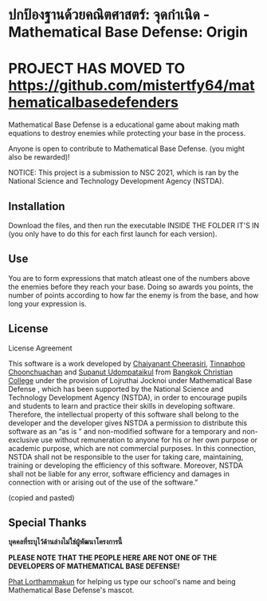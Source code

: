 # ปกป้องฐานด้วยคณิตศาสตร์: จุดกำเนิด - Mathematical Base Defense: Origin

# PROJECT HAS MOVED TO https://github.com/mistertfy64/mathematicalbasedefenders


Mathematical Base Defense is a educational game about making math equations to destroy enemies while protecting your base in the process.

Anyone is open to contribute to Mathematical Base Defense. (you might also be rewarded)!

NOTICE: This project is a submission to NSC 2021, which is ran by the National Science and Technology Development Agency (NSTDA).

## Installation

Download the files, and then run the executable INSIDE THE FOLDER IT'S IN (you only have to do this for each first launch for each version).

## Use

You are to form expressions that match atleast one of the numbers above the enemies before they reach your base.
Doing so awards you points, the number of points according to how far the enemy is from the base, and how long your expression is.

## License

License Agreement

This software is a work developed by [Chaiyanant Cheerasiri](https://github.com/KG07), [Tinnaphop Choonchuachan](https://github.com/mistertfy64) and [Supanut Udompataikul](https://github.com/Muq1937) from
[Bangkok Christian College](https://bcc.ac.th) under the provision of Lojruthai Jocknoi under Mathematical Base Defense , which has been supported by the National Science and Technology
Development Agency (NSTDA), in order to encourage pupils and students to learn
and practice their skills in developing software. Therefore, the intellectual
property of this software shall belong to the developer and the developer gives
NSTDA a permission to distribute this software as an “as is ” and non-modified
software for a temporary and non-exclusive use without remuneration to anyone
for his or her own purpose or academic purpose, which are not commercial
purposes. In this connection, NSTDA shall not be responsible to the user for
taking care, maintaining, training or developing the efficiency of this software.
Moreover, NSTDA shall not be liable for any error, software efficiency and
damages in connection with or arising out of the use of the software.”

(copied and pasted)

## Special Thanks

**บุคคลที่ระบุไว้ด้านล่างไม่ใช่ผู้พัฒนาโครงการนี้**

**PLEASE NOTE THAT THE PEOPLE HERE ARE NOT ONE OF THE DEVELOPERS OF MATHEMATICAL BASE DEFENSE!**

[Phat Lorthammakun](https://github.com/VenusClietnt) for helping us type our school's name and being Mathematical Base Defense's mascot. 

